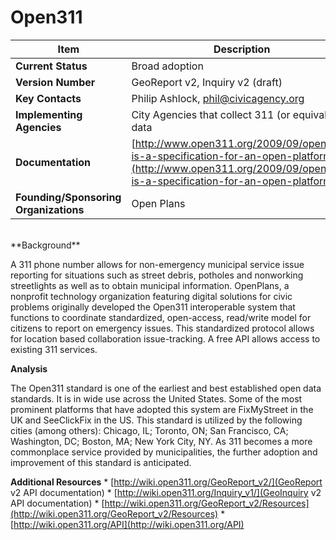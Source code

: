 # Open311
| Item | Description |
| --- | --- |
| **Current Status** | Broad adoption |
| **Version Number** | GeoReport v2, Inquiry v2 (draft) |
| **Key Contacts** | Philip Ashlock, phil@civicagency.org |
| **Implementing Agencies** | City Agencies that collect 311 (or equivalent) data |
| **Documentation** | [http://www.open311.org/2009/09/open311-is-a-specification-for-an-open-platform/](http://www.open311.org/2009/09/open311-is-a-specification-for-an-open-platform/) |
| **Founding/Sponsoring Organizations** | Open Plans |
<br>
**Background**

A 311 phone number allows for non-emergency municipal service issue reporting for situations such as street debris, potholes and nonworking streetlights as well as to obtain municipal information. OpenPlans, a nonprofit technology organization featuring digital solutions for civic problems originally developed the Open311 interoperable system that functions to coordinate standardized, open-access, read/write model for citizens to report on emergency issues. This standardized protocol allows for location based collaboration issue-tracking. A free API allows access to existing 311 services.

**Analysis**

The Open311 standard is one of the earliest and best established open data standards. It is in wide use across the United States. Some of the most prominent platforms that have adopted this system are FixMyStreet in the UK and SeeClickFix in the US. This standard is utilized by the following cities (among others): Chicago, IL; Toronto, ON; San Francisco, CA; Washington, DC; Boston, MA; New York City, NY. As 311 becomes a more commonplace service provided by municipalities, the further adoption and improvement of this standard is anticipated.

**Additional Resources**
    * [http://wiki.open311.org/GeoReport_v2/](GeoReport v2 API documentation)
    * [http://wiki.open311.org/Inquiry_v1/](GeoInquiry v2 API documentation)
    * [http://wiki.open311.org/GeoReport_v2/Resources](http://wiki.open311.org/GeoReport_v2/Resources)
    * [http://wiki.open311.org/API](http://wiki.open311.org/API)
